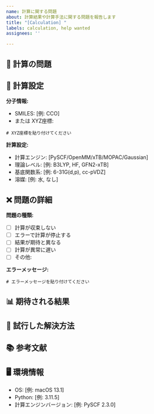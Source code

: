```yaml
---
name: 計算に関する問題
about: 計算結果や計算手法に関する問題を報告します
title: "[Calculation] "
labels: calculation, help wanted
assignees: ''

---
```


## 🧮 計算の問題

<!-- 計算に関する問題の概要を書いてください -->

## 🔬 計算設定

**分子情報:**
- SMILES: [例: CCO]
- または XYZ座標:
```
# XYZ座標を貼り付けてください
```

**計算設定:**
- 計算エンジン: [PySCF/OpenMM/xTB/MOPAC/Gaussian]
- 理論レベル: [例: B3LYP, HF, GFN2-xTB]
- 基底関数系: [例: 6-31G(d,p), cc-pVDZ]
- 溶媒: [例: 水, なし]

## ❌ 問題の詳細

**問題の種類:**
- [ ] 計算が収束しない
- [ ] エラーで計算が停止する
- [ ] 結果が期待と異なる
- [ ] 計算が異常に遅い
- [ ] その他: 

**エラーメッセージ:**
```
# エラーメッセージを貼り付けてください
```

## 📊 期待される結果

<!-- 期待していた計算結果や文献値があれば記載してください -->

## 🔄 試行した解決方法

<!-- 既に試した解決方法があれば記載してください -->

## 📚 参考文献

<!-- 関連する論文や計算手法の参考資料があれば記載してください -->

## 🖥️ 環境情報

- OS: [例: macOS 13.1]
- Python: [例: 3.11.5]
- 計算エンジンバージョン: [例: PySCF 2.3.0]
